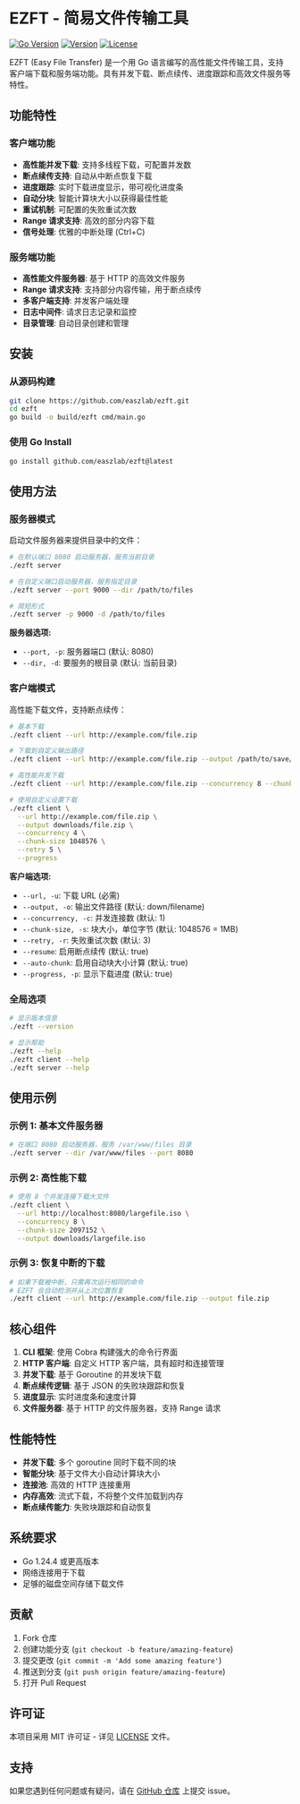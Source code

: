 # EZFT - 简易文件传输工具

[![Go Version](https://img.shields.io/badge/Go-1.24.4-blue.svg)](https://golang.org/)
[![Version](https://img.shields.io/badge/version-0.2.2-green.svg)](https://github.com/easzlab/ezft)
[![License](https://img.shields.io/badge/license-MIT-blue.svg)](LICENSE)

EZFT (Easy File Transfer) 是一个用 Go 语言编写的高性能文件传输工具，支持客户端下载和服务端功能。具有并发下载、断点续传、进度跟踪和高效文件服务等特性。

## 功能特性

### 客户端功能
- **高性能并发下载**: 支持多线程下载，可配置并发数
- **断点续传支持**: 自动从中断点恢复下载
- **进度跟踪**: 实时下载进度显示，带可视化进度条
- **自动分块**: 智能计算块大小以获得最佳性能
- **重试机制**: 可配置的失败重试次数
- **Range 请求支持**: 高效的部分内容下载
- **信号处理**: 优雅的中断处理 (Ctrl+C)

### 服务端功能
- **高性能文件服务器**: 基于 HTTP 的高效文件服务
- **Range 请求支持**: 支持部分内容传输，用于断点续传
- **多客户端支持**: 并发客户端处理
- **日志中间件**: 请求日志记录和监控
- **目录管理**: 自动目录创建和管理

## 安装

### 从源码构建
```bash
git clone https://github.com/easzlab/ezft.git
cd ezft
go build -o build/ezft cmd/main.go
```

### 使用 Go Install
```bash
go install github.com/easzlab/ezft@latest
```

## 使用方法

### 服务器模式

启动文件服务器来提供目录中的文件：

```bash
# 在默认端口 8080 启动服务器，服务当前目录
./ezft server

# 在自定义端口启动服务器，服务指定目录
./ezft server --port 9000 --dir /path/to/files

# 简短形式
./ezft server -p 9000 -d /path/to/files
```

**服务器选项:**
- `--port, -p`: 服务器端口 (默认: 8080)
- `--dir, -d`: 要服务的根目录 (默认: 当前目录)

### 客户端模式

高性能下载文件，支持断点续传：

```bash
# 基本下载
./ezft client --url http://example.com/file.zip

# 下载到自定义输出路径
./ezft client --url http://example.com/file.zip --output /path/to/save/file.zip

# 高性能并发下载
./ezft client --url http://example.com/file.zip --concurrency 8 --chunk-size 2097152

# 使用自定义设置下载
./ezft client \
  --url http://example.com/file.zip \
  --output downloads/file.zip \
  --concurrency 4 \
  --chunk-size 1048576 \
  --retry 5 \
  --progress
```

**客户端选项:**
- `--url, -u`: 下载 URL (必需)
- `--output, -o`: 输出文件路径 (默认: down/filename)
- `--concurrency, -c`: 并发连接数 (默认: 1)
- `--chunk-size, -s`: 块大小，单位字节 (默认: 1048576 = 1MB)
- `--retry, -r`: 失败重试次数 (默认: 3)
- `--resume`: 启用断点续传 (默认: true)
- `--auto-chunk`: 启用自动块大小计算 (默认: true)
- `--progress, -p`: 显示下载进度 (默认: true)

### 全局选项

```bash
# 显示版本信息
./ezft --version

# 显示帮助
./ezft --help
./ezft client --help
./ezft server --help
```

## 使用示例

### 示例 1: 基本文件服务器
```bash
# 在端口 8080 启动服务器，服务 /var/www/files 目录
./ezft server --dir /var/www/files --port 8080
```

### 示例 2: 高性能下载
```bash
# 使用 8 个并发连接下载大文件
./ezft client \
  --url http://localhost:8080/largefile.iso \
  --concurrency 8 \
  --chunk-size 2097152 \
  --output downloads/largefile.iso
```

### 示例 3: 恢复中断的下载
```bash
# 如果下载被中断，只需再次运行相同的命令
# EZFT 会自动检测并从上次位置恢复
./ezft client --url http://example.com/file.zip --output file.zip
```

## 核心组件

1. **CLI 框架**: 使用 Cobra 构建强大的命令行界面
2. **HTTP 客户端**: 自定义 HTTP 客户端，具有超时和连接管理
3. **并发下载**: 基于 Goroutine 的并发块下载
4. **断点续传逻辑**: 基于 JSON 的失败块跟踪和恢复
5. **进度显示**: 实时进度条和速度计算
6. **文件服务器**: 基于 HTTP 的文件服务器，支持 Range 请求

## 性能特性

- **并发下载**: 多个 goroutine 同时下载不同的块
- **智能分块**: 基于文件大小自动计算块大小
- **连接池**: 高效的 HTTP 连接重用
- **内存高效**: 流式下载，不将整个文件加载到内存
- **断点续传能力**: 失败块跟踪和自动恢复

## 系统要求

- Go 1.24.4 或更高版本
- 网络连接用于下载
- 足够的磁盘空间存储下载文件

## 贡献

1. Fork 仓库
2. 创建功能分支 (`git checkout -b feature/amazing-feature`)
3. 提交更改 (`git commit -m 'Add some amazing feature'`)
4. 推送到分支 (`git push origin feature/amazing-feature`)
5. 打开 Pull Request

## 许可证

本项目采用 MIT 许可证 - 详见 [LICENSE](LICENSE) 文件。

## 支持

如果您遇到任何问题或有疑问，请在 [GitHub 仓库](https://github.com/easzlab/ezft/issues) 上提交 issue。